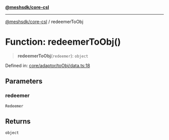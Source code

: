 [**@meshsdk/core-csl**](../README.md)

***

[@meshsdk/core-csl](../globals.md) / redeemerToObj

# Function: redeemerToObj()

> **redeemerToObj**(`redeemer`): `object`

Defined in: [core/adaptor/toObj/data.ts:18](https://github.com/MeshJS/mesh/blob/1abde1553cbd7cf2cf4e40197fc0de9e4a7d0f49/packages/mesh-core-csl/src/core/adaptor/toObj/data.ts#L18)

## Parameters

### redeemer

`Redeemer`

## Returns

`object`
